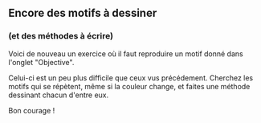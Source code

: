 ## Encore des motifs à dessiner ##
### (et des méthodes à écrire) ###
Voici de nouveau un exercice où il faut reproduire un motif donné dans
l'onglet "Objective".

Celui-ci est un peu plus difficile que ceux vus précédement. Cherchez les
motifs qui se répètent, même si la couleur change, et faites une méthode
dessinant chacun d'entre eux.

Bon courage !

